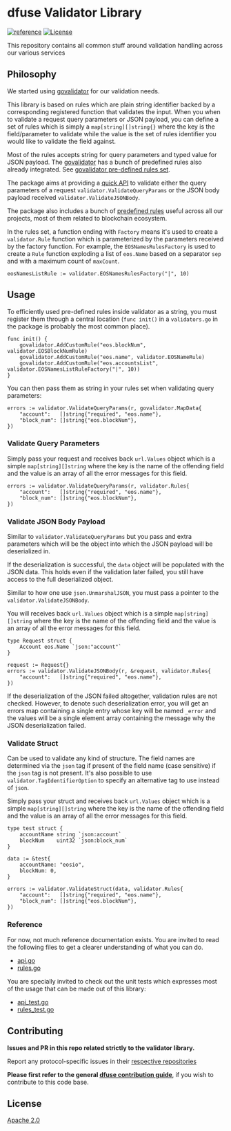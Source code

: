 # dfuse Validator Library

[![reference](https://img.shields.io/badge/godoc-reference-5272B4.svg?style=flat-square)](https://pkg.go.dev/github.com/dfuse-io/validator)
[![License](https://img.shields.io/badge/License-Apache%202.0-blue.svg)](https://opensource.org/licenses/Apache-2.0)

This repository contains all common stuff around validation handling across our
various services

## Philosophy

We started using [govalidator](https://github.com/thedevsaddam/govalidator) for our validation
needs.

This library is based on rules which are plain string identifier backed by a corresponding
registered function that validates the input. When you when to validate a request query parameters
or JSON payload, you can define a set of rules which is simply a `map[string][]string{}` where the
key is the field/parameter to validate while the value is the set of rules identifier you would like
to validate the field against.

Most of the rules accepts string for query parameters and typed value for JSON payload. The [govalidator](https://github.com/thedevsaddam/govalidator) has a bunch of predefined rules also already integrated. See
[govalidator pre-defined rules set](https://github.com/thedevsaddam/govalidator#validation-rules).

The package aims at providing a [quick API](./api.go) to validate either the query parameters of a request
`validator.ValidateQueryParams` or the JSON body payload received `validator.ValidateJSONBody`.

The package also includes a bunch of [predefined rules](./rules.go) useful across all our projects, most of
them related to blockchain ecosystem.

In the rules set, a function ending with `Factory` means it's used to create a `validator.Rule` function
which is parameterized by the parameters received by the factory function. For example, the
`EOSNamesRulesFactory` is used to create a `Rule` function exploding a list of `eos.Name` based on
a separator `sep` and with a maximum count of `maxCount`.

```
eosNamesListRule := validator.EOSNamesRulesFactory("|", 10)
```

## Usage

To efficiently used pre-defined rules inside validator as a string, you must register them through
a central location (`func init()` in a `validators.go` in the package is probably the most common
place).

```
func init() {
    govalidator.AddCustomRule("eos.blockNum", validator.EOSBlockNumRule)
    govalidator.AddCustomRule("eos.name", validator.EOSNameRule)
    govalidator.AddCustomRule("eos.accountsList", validator.EOSNamesListRuleFactory("|", 10))
}
```

You can then pass them as string in your rules set when validating query parameters:

```
errors := validator.ValidateQueryParams(r, govalidator.MapData{
    "account":   []string{"required", "eos.name"},
    "block_num": []string{"eos.blockNum"},
})
```

### Validate Query Parameters

Simply pass your request and receives back `url.Values` object which is a simple
`map[string][]string` where the key is the name of the offending field and the
value is an array of all the error messages for this field.

```
errors := validator.ValidateQueryParams(r, validator.Rules{
    "account":   []string{"required", "eos.name"},
    "block_num": []string{"eos.blockNum"},
})
```

### Validate JSON Body Payload

Similar to `validator.ValidateQueryParams` but you pass and extra parameters
which will be the object into which the JSON payload will be deserialized in.

If the deserialization is successful, the `data` object will be populated with
the JSON data. This holds even if the validation later failed, you still have
access to the full deserialized object.

Similar to how one use `json.UnmarshalJSON`, you must pass a pointer to
the `validator.ValidateJSONBody`.

You will receives back `url.Values` object which is a simple
`map[string][]string` where the key is the name of the offending field and the
value is an array of all the error messages for this field.

```
type Request struct {
    Account eos.Name `json:"account"`
}

request := Request{}
errors := validator.ValidateJSONBody(r, &request, validator.Rules{
    "account":   []string{"required", "eos.name"},
})
```

If the deserialization of the JSON failed altogether, validation rules are
not checked. However, to denote such deserialization error, you will get
an errors map containing a single entry whose key will be named `_error` and
the values will be a single element array containing the message why
the JSON deserialization failed.

### Validate Struct

Can be used to validate any kind of structure. The field names are determined
via the `json` tag if present of the field name (case sensitive) if the `json`
tag is not present. It's also possible to use `validator.TagIdentifierOption`
to specify an alternative tag to use instead of `json`.

Simply pass your struct and receives back `url.Values` object which is a simple
`map[string][]string` where the key is the name of the offending field and the
value is an array of all the error messages for this field.

```
type test struct {
    accountName string `json:account`
    blockNum    uint32 `json:block_num`
}

data := &test{
    accountName: "eosio",
    blockNum: 0,
}

errors := validator.ValidateStruct(data, validator.Rules{
    "account":   []string{"required", "eos.name"},
    "block_num": []string{"eos.blockNum"},
})
```

### Reference

For now, not much reference documentation exists. You are invited to read the
following files to get a clearer understanding of what you can do.

- [api.go](./api.go)
- [rules.go](./rules.go)

You are specially invited to check out the unit tests which expresses
most of the usage that can be made out of this library:

- [api_test.go](./api_test.go)
- [rules_test.go](./rules_test.go)


## Contributing

**Issues and PR in this repo related strictly to the validator library.**

Report any protocol-specific issues in their
[respective repositories](https://github.com/dfuse-io/dfuse#protocols)

**Please first refer to the general
[dfuse contribution guide](https://github.com/dfuse-io/dfuse/blob/master/CONTRIBUTING.md)**,
if you wish to contribute to this code base.


## License

[Apache 2.0](LICENSE)
